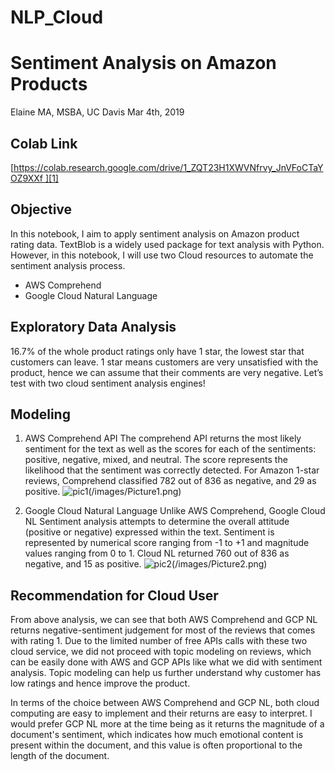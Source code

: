 # NLP\_Cloud


# Sentiment Analysis on Amazon Products
Elaine MA, MSBA, UC Davis
Mar 4th, 2019
## Colab Link
[https://colab.research.google.com/drive/1_ZQT23H1XWVNfrvy_JnVFoCTaYOZ9XXf ][1]
## Objective
In this notebook, I aim to apply sentiment analysis on Amazon product rating data. TextBlob is a widely used package for text analysis with Python. However, in this notebook, I will use two Cloud resources to automate the sentiment analysis process.
- AWS Comprehend
- Google Cloud Natural Language

## Exploratory Data Analysis
16.7% of the whole product ratings only have 1 star, the lowest star that customers can leave. 1 star means customers are very unsatisfied with the product, hence we can assume that their comments are very negative. Let’s test with two cloud sentiment analysis engines!

## Modeling
1. AWS Comprehend API
The comprehend API returns the most likely sentiment for the text as well as the scores for each of the sentiments: positive, negative, mixed, and neutral. The score represents the likelihood that the sentiment was correctly detected. For Amazon 1-star reviews, Comprehend classified 782 out of 836 as negative, and 29 as positive. 
![pic1]()(/images/Picture1.png)

2. Google Cloud Natural Language
Unlike AWS Comprehend, Google Cloud NL Sentiment analysis attempts to determine the overall attitude (positive or negative) expressed within the text. Sentiment is represented by numerical score ranging from -1 to +1 and magnitude values ranging from 0 to 1.  Cloud NL returned 760 out of 836 as negative, and 15 as positive.
![pic2]()(/images/Picture2.png)


## Recommendation for Cloud User
From above analysis, we can see that both AWS Comprehend and GCP NL returns negative-sentiment judgement for most of the reviews that comes with rating 1. Due to the limited number of free APIs calls with these two cloud service, we did not proceed with topic modeling on reviews, which can be easily done with AWS and GCP APIs like what we did with sentiment analysis. Topic modeling can help us further understand why customer has low ratings and hence improve the product.

In terms of the choice between AWS Comprehend and GCP NL, both cloud computing are easy to implement and their returns are easy to interpret. I would prefer GCP NL more at the time being as it returns the magnitude of a document's sentiment, which indicates how much emotional content is present within the document, and this value is often proportional to the length of the document.

[1]:	https://colab.research.google.com/drive/1_ZQT23H1XWVNfrvy_JnVFoCTaYOZ9XXf
